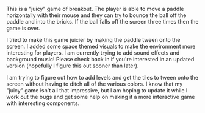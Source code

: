This is a "juicy" game of breakout. The player is able to move a paddle horizontally with their mouse and they can try to bounce the ball off the paddle and into the bricks. If the ball falls off the screen three times then the game is over. 

I tried to make this game juicier by making the paddle tween onto the screen. I added some space themed visuals to make the environment more interesting for players. I am currently trying to add sound effects and background music! Please check back in if you're interested in an updated version (hopefully I figure this out sooner than later).

I am trying to figure out how to add levels and get the tiles to tween onto the screen without having to ditch all of the various colors. I know that my "juicy" game isn't all that impressive, but I am hoping to update it while I work out the bugs and get some help on making it a more interactive game with interesting components. 
